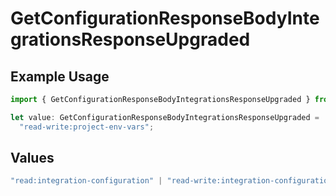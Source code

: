 # GetConfigurationResponseBodyIntegrationsResponseUpgraded

## Example Usage

```typescript
import { GetConfigurationResponseBodyIntegrationsResponseUpgraded } from "@simplesagar/vercel/models/getconfigurationop.js";

let value: GetConfigurationResponseBodyIntegrationsResponseUpgraded =
  "read-write:project-env-vars";
```

## Values

```typescript
"read:integration-configuration" | "read-write:integration-configuration" | "read:deployment" | "read-write:deployment" | "read-write:deployment-check" | "read:project" | "read-write:project" | "read-write:project-env-vars" | "read-write:global-project-env-vars" | "read:team" | "read:user" | "read-write:log-drain" | "read:domain" | "read-write:domain" | "read-write:edge-config" | "read-write:otel-endpoint" | "read:monitoring" | "read-write:integration-resource"
```